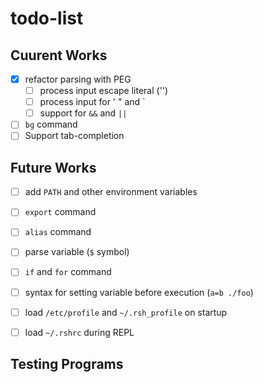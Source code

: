 # todo-list
## Cuurent Works

- [x] refactor parsing with PEG
    - [ ] process input escape literal ('\')
    - [ ] process input for ' " and `
    - [ ] support for `&&` and `||`
- [ ] `bg` command
- [ ] Support tab-completion

## Future Works
- [ ] add `PATH` and other environment variables
- [ ] `export` command
- [ ] `alias` command
- [ ] parse variable (`$` symbol)
- [ ] `if` and `for` command
- [ ] syntax for setting variable before execution (`a=b ./foo`)
- [ ] load `/etc/profile` and `~/.rsh_profile` on startup
- [ ] load `~/.rshrc` during REPL


## Testing Programs
